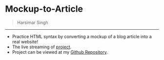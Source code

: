 # Mockup-to-Article

> Harsimar Singh


-----------------------------------------------------------

* Practice HTML syntax by converting a mockup of a blog article into a real website!
* The live streaming of [project](https://harsimarsingh8.github.io/Mockup-to-Article/p1/index.html).
* Project can be viewed at my [Github Repository](https://github.com/harsimarsingh8/Mockup-to-Article).